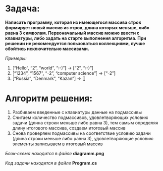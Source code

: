 # Задача:

 **Написать программу, которая из имеющегося массива строк формирует новый массив из строк, длина которых меньше, либо равна 3 символам. Первоначальный массив можно ввести с клавиатуры, либо задать на старте выполнения алгоритма. При решении не рекомендуется пользоваться коллекциями, лучше обойтись исключительно массивами.**

*Примеры:*
1. [“Hello”, “2”, “world”, “:-)”] → [“2”, “:-)”]
2. [“1234”, “1567”, “-2”, “computer science”] → [“-2”]
3. [“Russia”, “Denmark”, “Kazan”] → []


# Алгоритм решения:

1. Разбиваем введенные с клавиатуры данные на подмассивы
2. Считаем количество подмассивов, удовлетворяющих условию задачи (длина строки меньше либо равна 3), тем самым определяя длину итогового массива, создаем итоговый массив
3. Снова проверяем подмассивы на соответствие условию задачи (длина строки меньше либо равна 3), удовлетворяющие условию элементы записываем в итоговый массив

*Блок-схема находится в файле* **diagramm.png**

*Код задачи находится в файле* **Program.cs**